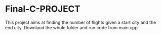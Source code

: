 # Final-C-PROJECT
This project aims at finding the number of flights given a start city and the end city.
Downlaod the whole folder and run code from main.cpp
